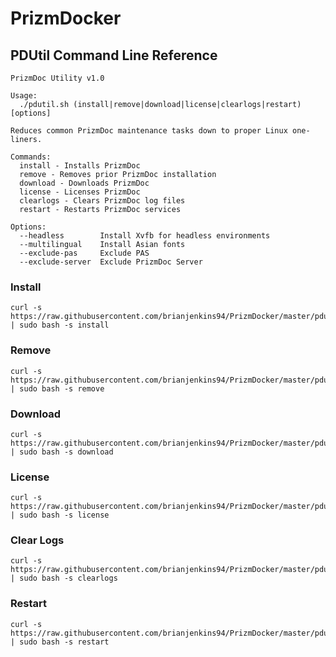 # PrizmDocker

## PDUtil Command Line Reference

    PrizmDoc Utility v1.0

    Usage:
      ./pdutil.sh (install|remove|download|license|clearlogs|restart) [options]
    
    Reduces common PrizmDoc maintenance tasks down to proper Linux one-liners.
    
    Commands:
      install - Installs PrizmDoc
      remove - Removes prior PrizmDoc installation
      download - Downloads PrizmDoc
      license - Licenses PrizmDoc
      clearlogs - Clears PrizmDoc log files
      restart - Restarts PrizmDoc services
    
    Options:
      --headless        Install Xvfb for headless environments
      --multilingual    Install Asian fonts
      --exclude-pas     Exclude PAS
      --exclude-server  Exclude PrizmDoc Server

### Install

    curl -s https://raw.githubusercontent.com/brianjenkins94/PrizmDocker/master/pdutil.sh | sudo bash -s install

### Remove

    curl -s https://raw.githubusercontent.com/brianjenkins94/PrizmDocker/master/pdutil.sh | sudo bash -s remove

### Download

    curl -s https://raw.githubusercontent.com/brianjenkins94/PrizmDocker/master/pdutil.sh | sudo bash -s download

### License

    curl -s https://raw.githubusercontent.com/brianjenkins94/PrizmDocker/master/pdutil.sh | sudo bash -s license

### Clear Logs

    curl -s https://raw.githubusercontent.com/brianjenkins94/PrizmDocker/master/pdutil.sh | sudo bash -s clearlogs

### Restart

    curl -s https://raw.githubusercontent.com/brianjenkins94/PrizmDocker/master/pdutil.sh | sudo bash -s restart
